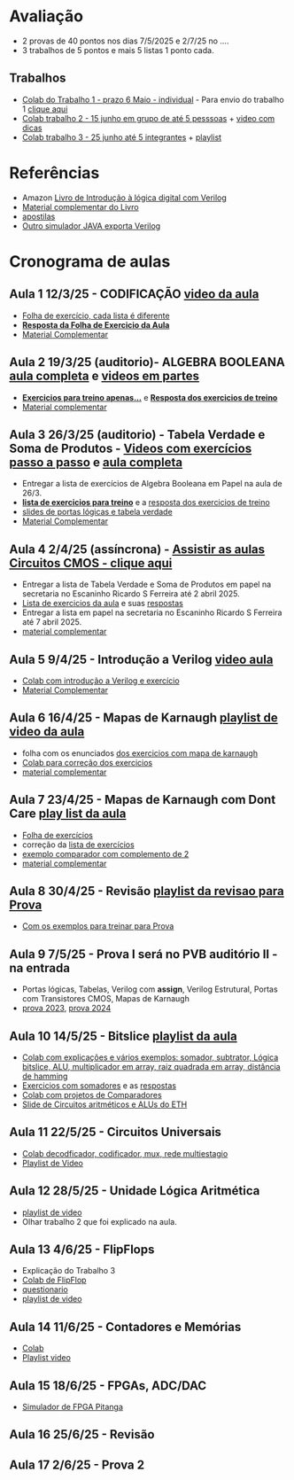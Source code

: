 # Avaliação
* 2 provas de 40 pontos nos dias 7/5/2025 e 2/7/25 no ....
*  3 trabalhos de 5 pontos e mais 5 listas 1 ponto cada.
## Trabalhos 
* [Colab do Trabalho 1 - prazo 6 Maio - individual](https://colab.research.google.com/drive/1H3aUtoNS5JrGH-O9ySW4yZigYmi_Ju0c?usp=sharing) - Para envio do trabalho 1 [clique aqui](https://forms.gle/fYnmL57Rwe2ZU9j3A)
* [Colab trabalho 2 - 15 junho em grupo de até 5 pesssoas](https://colab.research.google.com/drive/1Mv75E8fnQfOyBXq4HiSDmFN7-5CUkK5h?usp=sharing) + [video com dicas](https://www.youtube.com/playlist?list=PLcvOyD_LMr6koZ87zzxnplFdXj7jehWQ1)
* [Colab trabalho 3 - 25 junho até 5 integrantes](https://colab.research.google.com/drive/1IqfIVOFMUfuKfu84z3xGlEXsf7P92i-s?usp=sharing) + [playlist](https://www.youtube.com/playlist?list=PLcvOyD_LMr6m6ukIlF6vOAs-88533buWt)

  
# Referências 
* Amazon [Livro de Introdução à lógica digital com Verilog](https://www.amazon.com.br/Introdu%C3%A7%C3%A3o-L%C3%B3gica-Digital-com-Verilog-ebook/dp/B0CPJPDSFL/ref=sr_1_fkmr0_1?__mk_pt_BR=%C3%85M%C3%85%C5%BD%C3%95%C3%91&crid=2WZWPGQZ1BS9K&dib=eyJ2IjoiMSJ9.OpGfXffViXnTvj7ogV0CJh2OUy5TvRfvb-NJkDQCbejTJnPjzjIyDdXJegg2ufVIxAmt8HilkUTCtScS93YtzuAP6F8yfJGh-XGjBQPyg7g.6R-MiNqh0eDPVKqRcs4xc59LDL-K5f_KDrOBk49CK_0&dib_tag=se&keywords=introdu%C3%A7%C3%A3o+ao+verilog&qid=1708534722&sprefix=introducao+ao+verilo%2Caps%2C224&sr=8-1-fkmr0)
* [Material complementar do Livro](https://colab.research.google.com/drive/19Hx2VVszGURzVRCw6IQqC9SXse4hBxse?usp=sharing)
* [apostilas](https://github.com/arduinoufv/inf150/tree/master/referencias)
* [Outro simulador JAVA exporta Verilog](https://github.com/hneemann/Digital)

# Cronograma de aulas
## Aula 1 12/3/25 - CODIFICAÇÃO  [video da aula](https://www.youtube.com/playlist?list=PLcvOyD_LMr6lZCoO89C2XdwUnBdVjreHe)
* [Folha de exercício, cada lista é diferente](https://drive.google.com/file/d/1hVYZJdLe7PYeeJi03vZbT9mWAdDpBWUa/view?usp=sharing)
* [**Resposta da Folha de Exercicio da Aula**](https://docs.google.com/document/d/1cqq3Q13tjPxvGbMxlI_CgOY6hJ5Q5TpsB8NbBXLNNtU/edit?usp=sharing)
* [Material Complementar](https://github.com/arduinoufv/inf150/blob/master/aula2025/complementaraula1.md)

## Aula 2 19/3/25 (auditorio)- ALGEBRA BOOLEANA [aula completa](https://drive.google.com/file/d/1CnRwIh3y0dkhrhb8sJLMO7sjdA0DPexe/view?usp=sharing) e [videos em partes]()
* [**Exercicios para treino apenas...**](https://github.com/arduinoufv/inf150/blob/master/aulas2023/lista_portas_logicas.pdf) e [**Resposta dos exercicios de treino**](https://github.com/arduinoufv/inf150/blob/master/aulas2023/answer_portas_logicas.pdf)
* [Material complementar](https://github.com/arduinoufv/inf150/blob/master/aula2025/materialcomplementaraula2.md)

## Aula 3 26/3/25 (auditorio)  - Tabela Verdade e Soma de Produtos - [Videos com exercícios passo a passo](https://www.youtube.com/playlist?list=PLcvOyD_LMr6lZMgR6ZjM9eMU8rYGoh4jS) e [aula completa](https://drive.google.com/file/d/1q9qMGtrsfB67lGJYM6Ngw9SJyRtkIYqI/view?usp=sharing)
  * Entregar a lista de exercícios de Algebra Booleana em Papel na aula de 26/3.
  * [**lista de exercicios para treino**](https://drive.google.com/file/d/1--W5NXHyAUGi1qciiN-YxRrLvHiniXl3/view?usp=sharing) e a [resposta dos exercicios de treino](https://drive.google.com/file/d/1hld6aUR42eBKP4UkdDtW4a7O47mY1wB5/view?usp=sharing)
  * [slides de portas lógicas e tabela verdade](https://docs.google.com/presentation/d/1GkUW5eD_ZkHe4yXAb5SvtNi0wi1yX2J4IXJ8inCa15c/edit?usp=sharing)
  * [Material Complementar](https://github.com/arduinoufv/inf150/blob/master/aula2025/aula3_materialcomplementar.md)   

## Aula 4 2/4/25 (assíncrona) - [Assistir as aulas Circuitos CMOS - clique aqui](https://www.youtube.com/playlist?list=PLcvOyD_LMr6mHm8nNxNDKwYsPYQEoH041)
* Entregar a lista de Tabela Verdade e Soma de Produtos em papel na secretaria no Escaninho Ricardo S Ferreira até 2 abril 2025.
* [Lista de exercicios da aula](https://drive.google.com/file/d/1-2zKhwZjzf9PLyEUHJEr55TJY73Fse65/view?usp=sharing) e suas [respostas](https://drive.google.com/file/d/1GKmm5gsR7oYwfVEnADQ6TbARqb8rPi3c/view?usp=sharing)
* Entregar a lista em papel na secretaria no Escaninho Ricardo S Ferreira até 7 abril 2025.
* [material complementar](https://github.com/arduinoufv/inf150/blob/master/aula2025/aula4_materialcomplementar.md)
  
## Aula 5 9/4/25 - Introdução a Verilog [video aula](https://www.youtube.com/playlist?list=PLcvOyD_LMr6nsxVw7dOY2DLBBu1aRNJ3Y)
 * [Colab com introdução a Verilog e exercício](https://colab.research.google.com/drive/1suVDyByBbvu8xugBTyiYrHu8VN6d8se1?usp=sharing)
 * [Material Complementar](https://github.com/arduinoufv/inf150/blob/master/aula2025/aula5_materialcomplementar.md) 

## Aula 6 16/4/25 - Mapas de Karnaugh [playlist de video da aula](https://www.youtube.com/playlist?list=PLcvOyD_LMr6mgF9VknWR2Hd6W31i96gWJ)
* folha com os enunciados [dos exercicios com mapa de karnaugh](https://drive.google.com/file/d/1-JrRzb7MWTtMG1-y2G3ev2iVxOM2I0sm/view?usp=sharing)
* [Colab para correção dos exercicios](https://colab.research.google.com/drive/19aJ1oDwK5JUYXYPB2dWbPCNop1dAfjS_?usp=sharing)
* [material complementar](https://github.com/arduinoufv/inf150/blob/master/aula2025/aula6_material_complementar.md)

## Aula 7 23/4/25 - Mapas de Karnaugh com Dont Care [play list da aula](https://www.youtube.com/playlist?list=PLcvOyD_LMr6nl20MAR40qS6hMlpCl3Z2P)
* [Folha de exercícios](https://drive.google.com/file/d/1FZUZcUT-JQgdERv98UHQ8ypQx4nwoTgR/view?usp=sharing)
* correção da [lista de exercícios](https://colab.research.google.com/drive/1yZjkn7F3TyocJ0m-xLGl2JyJm6ViE9Xu?usp=sharing)
* [exemplo comparador com complemento de 2](https://colab.research.google.com/drive/1cPupx2eHujwLsPRxDJw1T0QWA0nFsuz4?usp=sharing)
* [material complementar](https://github.com/arduinoufv/inf150/blob/master/aula2025/aula7_dontcare_e_karnaugh.md)
## Aula 8 30/4/25 - Revisão [playlist da revisao para Prova](https://www.youtube.com/playlist?list=PLcvOyD_LMr6kq4BRO5-Cy5lFu-qfByHPa)
* [Com os exemplos para treinar para Prova](https://colab.research.google.com/drive/1_bViy1QEU1QLEMN65p_UunLLkzh26JDc?usp=sharing)

## Aula 9 7/5/25 - Prova I será no PVB auditório II - na entrada 
* Portas lógicas, Tabelas, Verilog com **assign**, Verilog Estrutural, Portas com Transistores CMOS, Mapas de Karnaugh
* [prova 2023](https://github.com/arduinoufv/inf150/blob/master/aula2025/p1_2023.pdf), [prova 2024](https://github.com/arduinoufv/inf150/blob/master/aula2025/p1_2024_inf150.pdf)

## Aula 10 14/5/25 - Bitslice [playlist da aula](https://www.youtube.com/playlist?list=PLcvOyD_LMr6mlA4AwPQdhz7pJJFjQ7hKe)
* [Colab com explicações e vários exemplos: somador, subtrator, Lógica bitslice, ALU, multiplicador em array, raiz quadrada em array, distância de hamming](https://colab.research.google.com/drive/1LjNDVMUuKCJL7grxuLKUKzqZZZYcq60d?usp=sharing)
 * [Exercicios com somadores](https://github.com/arduinoufv/inf150/blob/master/aulas2023/merged%20(4).pdf) e as [respostas](https://github.com/arduinoufv/inf150/blob/master/aulas2023/answer%20(6).pdf)
  * [Colab com projetos de Comparadores](https://colab.research.google.com/drive/1k3x55nk4mgPgs-Oa185XboUWh9LS27J7)
  * [Slide de Circuitos aritméticos e ALUs do ETH](https://safari.ethz.ch/ddca/spring2024/lib/exe/fetch.php?media=07_arithmeticcircuits.pdf)

## Aula 11 22/5/25 - Circuitos Universais
* [Colab decodficador, codificador, mux, rede multiestagio](https://colab.research.google.com/drive/1GkhgwvcmEflAuuwC5xNmEIpd9XFS8_i9?usp=sharing)
* [Playlist de Video](https://www.youtube.com/playlist?list=PLcvOyD_LMr6koZ87zzxnplFdXj7jehWQ1)

## Aula 12 28/5/25 - Unidade Lógica Aritmética 
* [playlist de video](https://www.youtube.com/playlist?list=PLcvOyD_LMr6nZyIGoYvnahtM6bs5bWDDH)
* Olhar trabalho 2 que foi explicado na aula.

## Aula 13 4/6/25 - FlipFlops 
* Explicação do Trabalho 3
* [Colab de FlipFlop](https://colab.research.google.com/drive/1FknuR-ytt43UU_2YSInpt7JTPTeA3g7s?usp=sharing)
* [questionario](https://drive.google.com/file/d/1i23Q_YGyA1klP7uiZG8D9yrtapSD2qvr/view)
* [playlist de video](https://www.youtube.com/playlist?list=PLcvOyD_LMr6nGOnFPe8EKx4R_UPYv9Ed-)
  
## Aula 14 11/6/25 - Contadores e Memórias
* [Colab](https://colab.research.google.com/drive/1AvEWHM7gbO0myfvDGVtV_trl4cCF3GrQ?usp=sharing)
* [Playlist video](https://www.youtube.com/playlist?list=PLcvOyD_LMr6kwiiH1Xry941Jnt4n9klk1)

## Aula 15 18/6/25 - FPGAs, ADC/DAC
* [Simulador de FPGA Pitanga](https://board.inplace-da.com/)

## Aula 16 25/6/25 - Revisão 

## Aula 17 2/6/25  - Prova 2


